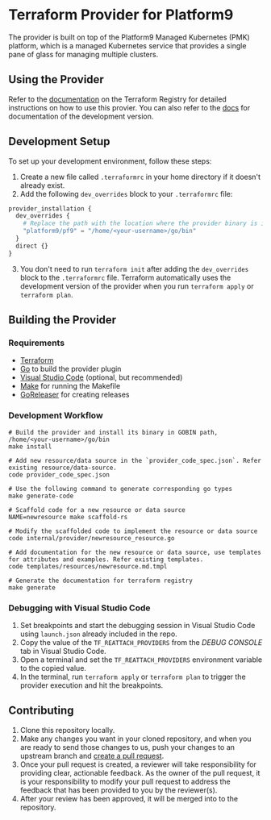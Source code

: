 # Terraform Provider for Platform9

The provider is built on top of the Platform9 Managed Kubernetes (PMK) platform, which is a managed Kubernetes service that provides a single pane of glass for managing multiple clusters.

## Using the Provider

Refer to the [documentation](https://registry.terraform.io/providers/platform9/pf9/latest/docs) on the Terraform Registry for detailed instructions on how to use this provier. You can also refer to the [docs](./docs/) for documentation of the development version.

## Development Setup

To set up your development environment, follow these steps:
1. Create a new file called `.terraformrc` in your home directory if it doesn't already exist.
2. Add the following `dev_overrides` block to your `.terraformrc` file:
```terraform
provider_installation {
  dev_overrides {
    # Replace the path with the location where the provider binary is installed on your system.
    "platform9/pf9" = "/home/<your-username>/go/bin"
  }
  direct {}
}
```
3. You don't need to run `terraform init` after adding the `dev_overrides` block to the `.terraformrc` file. Terraform automatically uses the development version of the provider when you run `terraform apply` or `terraform plan`.

## Building the Provider

### Requirements

- [Terraform](https://www.terraform.io/downloads.html)
- [Go](https://golang.org/doc/install) to build the provider plugin
- [Visual Studio Code](https://code.visualstudio.com/download) (optional, but recommended)
- [Make](https://www.gnu.org/software/make/) for running the Makefile
- [GoReleaser](https://goreleaser.com/install/) for creating releases

### Development Workflow

```shell
# Build the provider and install its binary in GOBIN path, /home/<your-username>/go/bin
make install

# Add new resource/data source in the `provider_code_spec.json`. Refer existing resource/data-source.
code provider_code_spec.json

# Use the following command to generate corresponding go types
make generate-code

# Scaffold code for a new resource or data source
NAME=newresource make scaffold-rs

# Modify the scaffolded code to implement the resource or data source
code internal/provider/newresource_resource.go

# Add documentation for the new resource or data source, use templates for attributes and examples. Refer existing templates.
code templates/resources/newresource.md.tmpl

# Generate the documentation for terraform registry
make generate
```

### Debugging with Visual Studio Code

1. Set breakpoints and start the debugging session in Visual Studio Code using `launch.json` already included in the repo.
2. Copy the value of the `TF_REATTACH_PROVIDERS` from the *DEBUG CONSOLE* tab in Visual Studio Code.
3. Open a terminal and set the `TF_REATTACH_PROVIDERS` environment variable to the copied value.
4. In the terminal, run `terraform apply` or `terraform plan` to trigger the provider execution and hit the breakpoints.

## Contributing

1. Clone this repository locally.
2. Make any changes you want in your cloned repository, and when you are ready to send those changes to us, push your changes to an upstream branch and [create a pull request](https://help.github.com/articles/creating-a-pull-request/).
3. Once your pull request is created, a reviewer will take responsibility for providing clear, actionable feedback. As the owner of the pull request, it is your responsibility to modify your pull request to address the feedback that has been provided to you by the reviewer(s).
4. After your review has been approved, it will be merged into to the repository.